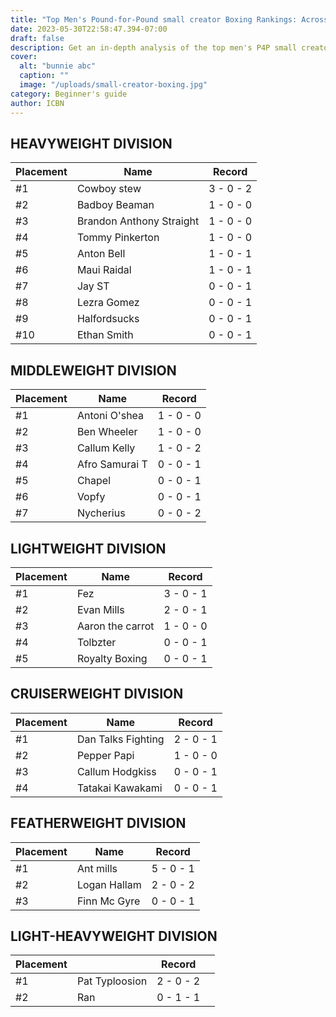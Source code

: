 ```yaml
---
title: "Top Men's Pound-for-Pound small creator Boxing Rankings: Across Weight Classes."
date: 2023-05-30T22:58:47.394-07:00
draft: false
description: Get an in-depth analysis of the top men's P4P small creator boxers and their performance in various weight classes. Rankings based on records.
cover:
  alt: "bunnie abc"
  caption: ""
  image: "/uploads/small-creator-boxing.jpg"
category: Beginner's guide
author: ICBN
---
```

## HEAVYWEIGHT DIVISION

|Placement|Name|Record|
|---|---|---|
|#1|Cowboy stew|3 - 0 - 2|
|#2|Badboy Beaman|1 - 0 - 0|
|#3|Brandon Anthony Straight|1 - 0 - 0|
|#4|Tommy Pinkerton|1 - 0 - 0|
|#5|Anton Bell|1 - 0 - 1|
|#6|Maui Raidal|1 - 0 - 1|
|#7|Jay ST|0 - 0 - 1|
|#8|Lezra Gomez|0 - 0 - 1|
|#9|Halfordsucks|0 - 0 - 1|
|#10|Ethan Smith|0 - 0 - 1|

## MIDDLEWEIGHT DIVISION

|Placement|Name|Record|
|---|---|---|
|#1|Antoni O'shea|1 - 0 - 0|
|#2|Ben Wheeler|1 - 0 - 0|
|#3|Callum Kelly|1 - 0 - 2|
|#4|Afro Samurai T|0 - 0 - 1|
|#5|Chapel|0 - 0 - 1|
|#6|Vopfy|0 - 0 - 1|
|#7|Nycherius|0 - 0 - 2|

## LIGHTWEIGHT DIVISION

|Placement|Name|Record|
|---|---|---|
|#1|Fez|3 - 0 - 1|
|#2|Evan Mills|2 - 0 - 1|
|#3|Aaron the carrot|1 - 0 - 0|
|#4|Tolbzter|0 - 0 - 1|
|#5|Royalty Boxing|0 - 0 - 1|

## CRUISERWEIGHT DIVISION

|Placement|Name|Record|
|---|---|---|
|#1|Dan Talks Fighting|2 - 0 - 1|
|#2|Pepper Papi|1 - 0 - 0|
|#3|Callum Hodgkiss|0 - 0 - 1|
|#4|Tatakai Kawakami|0 - 0 - 1|

## FEATHERWEIGHT DIVISION

|Placement|Name|Record|
|---|---|---|
|#1|Ant mills|5 - 0 - 1|
|#2|Logan Hallam|2 - 0 - 2|
|#3|Finn Mc Gyre|0 - 0 - 1|

## LIGHT-HEAVYWEIGHT DIVISION

|Placement|﻿<br />|Record|﻿<br />|
|---|---|---|---|
|#1|Pat Typloosion|2 - 0 - 2|﻿<br />|
|#2|Ran|0 - 1 - 1|﻿<br />|








